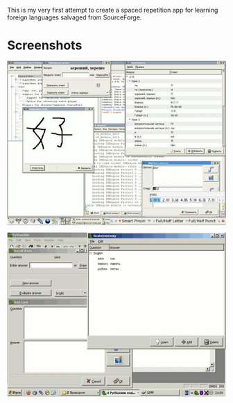 This is my very first attempt to create a spaced repetition app for learning foreign languages salvaged from SourceForge.

# Screenshots

![Snakememory on Linux](snakememory.jpg)

![Snakememory on Windows](snakememory-windows.jpg)
